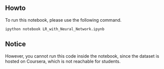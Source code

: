 ## Howto
To run this notebook, please use the following command.

```ipython notebook LR_with_Neural_Network.ipynb```

## Notice
However, you cannot run this code inside the notebook, since the dataset is hosted on Coursera, which is not reachable for students.


